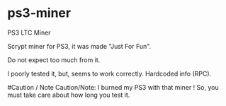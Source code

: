 # ps3-miner
PS3 LTC Miner

Scrypt miner for PS3, it was made "Just For Fun".

Do not expect too much from it.

I poorly tested it, but, seems to work correctly.
Hardcoded info (RPC).

#Caution / Note
Caution/Note: I burned my PS3 with that miner !
      So, you must take care about how long you test it.

